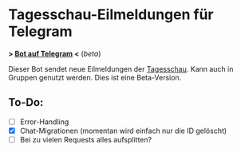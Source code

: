 Tagesschau-Eilmeldungen für Telegram
========================================

**> [Bot auf Telegram](https://telegram.me/TagesschauEilmeldungenBot) <** (*beta*)

Dieser Bot sendet neue Eilmeldungen der [Tagesschau](http://www.tagesschau.de/). Kann auch in Gruppen genutzt werden. Dies ist eine Beta-Version.

## To-Do:
- [ ] Error-Handling
 - [X] Chat-Migrationen (momentan wird einfach nur die ID gelöscht)
 - [ ] Bei zu vielen Requests alles aufsplitten?